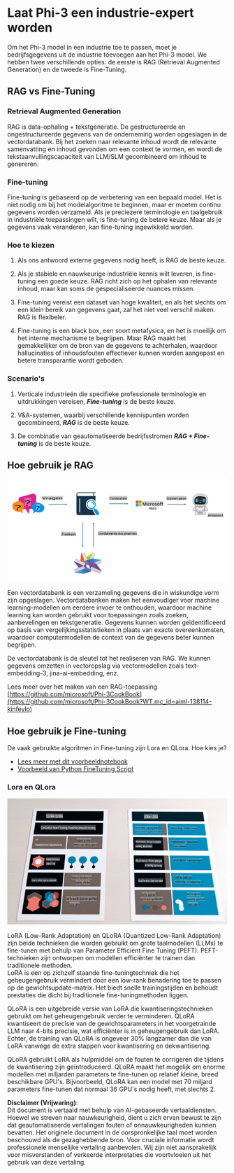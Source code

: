# **Laat Phi-3 een industrie-expert worden**

Om het Phi-3 model in een industrie toe te passen, moet je bedrijfsgegevens uit de industrie toevoegen aan het Phi-3 model. We hebben twee verschillende opties: de eerste is RAG (Retrieval Augmented Generation) en de tweede is Fine-Tuning.

## **RAG vs Fine-Tuning**

### **Retrieval Augmented Generation**

RAG is data-ophaling + tekstgeneratie. De gestructureerde en ongestructureerde gegevens van de onderneming worden opgeslagen in de vectordatabank. Bij het zoeken naar relevante inhoud wordt de relevante samenvatting en inhoud gevonden om een context te vormen, en wordt de tekstaanvullingscapaciteit van LLM/SLM gecombineerd om inhoud te genereren.

### **Fine-tuning**

Fine-tuning is gebaseerd op de verbetering van een bepaald model. Het is niet nodig om bij het modelalgoritme te beginnen, maar er moeten continu gegevens worden verzameld. Als je preciezere terminologie en taalgebruik in industriële toepassingen wilt, is fine-tuning de betere keuze. Maar als je gegevens vaak veranderen, kan fine-tuning ingewikkeld worden.

### **Hoe te kiezen**

1. Als ons antwoord externe gegevens nodig heeft, is RAG de beste keuze.

2. Als je stabiele en nauwkeurige industriële kennis wilt leveren, is fine-tuning een goede keuze. RAG richt zich op het ophalen van relevante inhoud, maar kan soms de gespecialiseerde nuances missen.

3. Fine-tuning vereist een dataset van hoge kwaliteit, en als het slechts om een klein bereik van gegevens gaat, zal het niet veel verschil maken. RAG is flexibeler.

4. Fine-tuning is een black box, een soort metafysica, en het is moeilijk om het interne mechanisme te begrijpen. Maar RAG maakt het gemakkelijker om de bron van de gegevens te achterhalen, waardoor hallucinaties of inhoudsfouten effectiever kunnen worden aangepast en betere transparantie wordt geboden.

### **Scenario's**

1. Verticale industrieën die specifieke professionele terminologie en uitdrukkingen vereisen, ***Fine-tuning*** is de beste keuze.

2. V&A-systemen, waarbij verschillende kennispunten worden gecombineerd, ***RAG*** is de beste keuze.

3. De combinatie van geautomatiseerde bedrijfsstromen ***RAG + Fine-tuning*** is de beste keuze.

## **Hoe gebruik je RAG**

![rag](../../../../translated_images/rag.36e7cb856f120334d577fde60c6a5d7c5eecae255dac387669303d30b4b3efa4.nl.png)

Een vectordatabank is een verzameling gegevens die in wiskundige vorm zijn opgeslagen. Vectordatabanken maken het eenvoudiger voor machine learning-modellen om eerdere invoer te onthouden, waardoor machine learning kan worden gebruikt voor toepassingen zoals zoeken, aanbevelingen en tekstgeneratie. Gegevens kunnen worden geïdentificeerd op basis van vergelijkingsstatistieken in plaats van exacte overeenkomsten, waardoor computermodellen de context van de gegevens beter kunnen begrijpen.

De vectordatabank is de sleutel tot het realiseren van RAG. We kunnen gegevens omzetten in vectoropslag via vectormodellen zoals text-embedding-3, jina-ai-embedding, enz.

Lees meer over het maken van een RAG-toepassing [https://github.com/microsoft/Phi-3CookBook](https://github.com/microsoft/Phi-3CookBook?WT.mc_id=aiml-138114-kinfeylo)

## **Hoe gebruik je Fine-tuning**

De vaak gebruikte algoritmen in Fine-tuning zijn Lora en QLora. Hoe kies je?  
- [Lees meer met dit voorbeeldnotebook](../../../../code/04.Finetuning/Phi_3_Inference_Finetuning.ipynb)  
- [Voorbeeld van Python FineTuning Script](../../../../code/04.Finetuning/FineTrainingScript.py)

### **Lora en QLora**

![lora](../../../../translated_images/qlora.6aeba71122bc0c8d56ccf0bc36b861304939fee087f43c1fc6cc5c9cb8764725.nl.png)

LoRA (Low-Rank Adaptation) en QLoRA (Quantized Low-Rank Adaptation) zijn beide technieken die worden gebruikt om grote taalmodellen (LLMs) te fine-tunen met behulp van Parameter Efficient Fine Tuning (PEFT). PEFT-technieken zijn ontworpen om modellen efficiënter te trainen dan traditionele methoden.  
LoRA is een op zichzelf staande fine-tuningtechniek die het geheugengebruik vermindert door een low-rank benadering toe te passen op de gewichtsupdate-matrix. Het biedt snelle trainingstijden en behoudt prestaties die dicht bij traditionele fine-tuningmethoden liggen.  

QLoRA is een uitgebreide versie van LoRA die kwantiseringstechnieken gebruikt om het geheugengebruik verder te verminderen. QLoRA kwantiseert de precisie van de gewichtsparameters in het voorgetrainde LLM naar 4-bits precisie, wat efficiënter is in geheugengebruik dan LoRA. Echter, de training van QLoRA is ongeveer 30% langzamer dan die van LoRA vanwege de extra stappen voor kwantisering en dekwantisering.  

QLoRA gebruikt LoRA als hulpmiddel om de fouten te corrigeren die tijdens de kwantisering zijn geïntroduceerd. QLoRA maakt het mogelijk om enorme modellen met miljarden parameters te fine-tunen op relatief kleine, breed beschikbare GPU's. Bijvoorbeeld, QLoRA kan een model met 70 miljard parameters fine-tunen dat normaal 36 GPU's nodig heeft, met slechts 2.

**Disclaimer (Vrijwaring)**:  
Dit document is vertaald met behulp van AI-gebaseerde vertaaldiensten. Hoewel we streven naar nauwkeurigheid, dient u zich ervan bewust te zijn dat geautomatiseerde vertalingen fouten of onnauwkeurigheden kunnen bevatten. Het originele document in de oorspronkelijke taal moet worden beschouwd als de gezaghebbende bron. Voor cruciale informatie wordt professionele menselijke vertaling aanbevolen. Wij zijn niet aansprakelijk voor misverstanden of verkeerde interpretaties die voortvloeien uit het gebruik van deze vertaling.